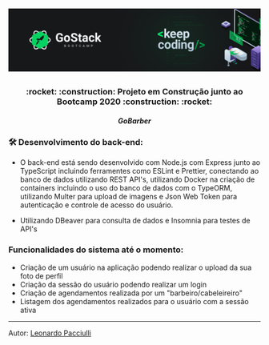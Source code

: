 <h1 align="center">
  <img alt="GoStack" src="./assets/gostack.png" />
</h1>

<h3 align="center">:rocket: :construction: Projeto em Construção junto ao Bootcamp 2020 :construction: :rocket:</h3>

<h5 align="center">GoBarber</h5>

### :hammer_and_wrench: Desenvolvimento do back-end:
- O back-end está sendo desenvolvido com Node.js com Express junto ao TypeScript incluindo ferramentes como ESLint e Prettier, conectando ao banco de dados utilizando REST API's, utilizando Docker na criação de containers incluindo o uso do banco de dados com o TypeORM, utilizando Multer para upload de imagens e Json Web Token para autenticação e controle de acesso do usuário.

- Utilizando DBeaver para consulta de dados e Insomnia para testes de API's

<h3>Funcionalidades do sistema até o momento:</h3>
<ul>
  <li>Criação de um usuário na aplicação podendo realizar o upload da sua foto de perfil</li>
  <li>Criação da sessão do usuário podendo realizar um login</li>
  <li>Criação de agendamentos realizada por um "barbeiro/cabeleireiro"</li>
  <li>Listagem dos agendamentos realizados para o usuário com a sessão ativa</li>
</ul>

---

Autor: [Leonardo Pacciulli](https://www.linkedin.com/in/leonardo-pacciulli-a4b86a92/)